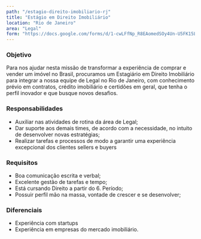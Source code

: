 ```yaml
---
path: "/estagio-direito-imobiliario-rj"
title: "Estágio em Direito Imobiliário"
location: "Rio de Janeiro"
area: "Legal"
form: "https://docs.google.com/forms/d/1-cwLFfNp_R8EAomedSOy4Un-U5FK15LgID0V327_oTM/"
---
```


### Objetivo
Para nos ajudar nesta missão de transformar a experiência de comprar e vender um imóvel no Brasil, procuramos um Estagiário em Direito Imobiliário para integrar a nossa equipe de Legal no Rio de Janeiro, com conhecimento prévio em contratos, crédito imobiliário e certidões em geral, que tenha o perfil inovador e que busque novos desafios.

### Responsabilidades
* Auxiliar nas atividades de rotina da área de Legal;
* Dar suporte aos demais times, de acordo com a necessidade, no intuito de desenvolver novas estratégias;
* Realizar tarefas e processos de modo a garantir uma experiência excepcional dos clientes sellers e buyers

### Requisitos
* Boa comunicação escrita e verbal;
* Excelente gestão de tarefas e tempo;
* Está cursando Direito a partir do 6. Período;
* Possuir perfil mão na massa, vontade de crescer e se desenvolver;

### Diferenciais
* Experiência com startups
* Experiência em empresas do mercado imobiliário.